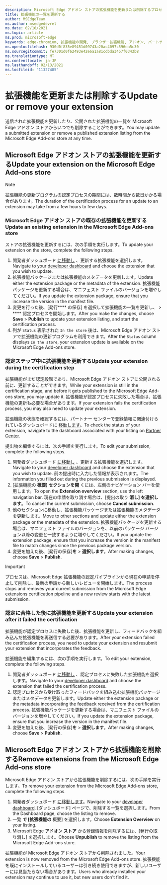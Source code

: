 ```yaml
---
description: Microsoft Edge アドオン ストアの拡張機能を更新または削除するプロセス
title: 拡張機能の一覧を更新する
author: MSEdgeTeam
ms.author: msedgedevrel
ms.date: 02/10/2021
ms.topic: article
ms.prod: microsoft-edge
keywords: edge-chromium, 拡張機能の開発, ブラウザー拡張機能, アドオン, パートナー センター, 開発者
ms.openlocfilehash: 930d0f835e89451d09743a20ac4097c596ea5c30
ms.sourcegitcommit: fe7301d0f62493e42e6a1a81cdbda3457f0343b8
ms.translationtype: MT
ms.contentlocale: ja-JP
ms.lasthandoff: 02/13/2021
ms.locfileid: "11327485"
---
```

# <span data-ttu-id="c3841-104">拡張機能を更新または削除する</span><span class="sxs-lookup"><span data-stu-id="c3841-104">Update or remove your extension</span></span>  

<span data-ttu-id="c3841-105">送信された拡張機能を更新したり、公開された拡張機能の一覧を Microsoft Edge アドオン ストアからいつでも削除することができます。</span><span class="sxs-lookup"><span data-stu-id="c3841-105">You may update a submitted extension or remove a published extension listing from the Microsoft Edge Add-ons store at any time.</span></span>  

## <span data-ttu-id="c3841-106">Microsoft Edge アドオン ストアの拡張機能を更新する</span><span class="sxs-lookup"><span data-stu-id="c3841-106">Update your extension on the Microsoft Edge Add-ons store</span></span>  

> [!NOTE]
> <span data-ttu-id="c3841-107">拡張機能の更新プログラムの認定プロセスの期間には、数時間から数日かかる場合があります。</span><span class="sxs-lookup"><span data-stu-id="c3841-107">The duration of the certification process for an update to an extension may take from a few hours to few days.</span></span>  

### <span data-ttu-id="c3841-108">Microsoft Edge アドオン ストアの既存の拡張機能を更新する</span><span class="sxs-lookup"><span data-stu-id="c3841-108">Update an existing extension in the Microsoft Edge Add-ons store</span></span>  

<span data-ttu-id="c3841-109">ストアの拡張機能を更新するには、次の手順を実行します。</span><span class="sxs-lookup"><span data-stu-id="c3841-109">To update your extension on the store, complete the following steps.</span></span>  

1.  <span data-ttu-id="c3841-110">開発者ダッシュボード [に移動し][MicrosoftPartnerCenter] 、更新する拡張機能を選択します。</span><span class="sxs-lookup"><span data-stu-id="c3841-110">Navigate to your [developer dashboard][MicrosoftPartnerCenter] and choose the extension that you wish to update.</span></span>  
1.  <span data-ttu-id="c3841-111">拡張機能パッケージまたは拡張機能のメタデータを更新します。</span><span class="sxs-lookup"><span data-stu-id="c3841-111">Update either the extension package or the metadata of the extension.</span></span>  <span data-ttu-id="c3841-112">拡張機能パッケージを更新する場合は、マニフェスト ファイルのバージョンを増やしてください。</span><span class="sxs-lookup"><span data-stu-id="c3841-112">If you update the extension package, ensure that you increase the version in the manifest file.</span></span>  
1.  <span data-ttu-id="c3841-113">変更を行った後、[発行\*\*\*\* の保存] を選択して拡張機能の一覧を更新し、  >  \*\*\*\* 認定プロセスを開始します。</span><span class="sxs-lookup"><span data-stu-id="c3841-113">After you make the changes, choose **Save** > **Publish** to update your extension listing, and start the certification process.</span></span>  
1.  <span data-ttu-id="c3841-114">列が `Status` 表示された `In the store` 後は、Microsoft Edge アドオン ストアで拡張機能の更新プログラムを利用できます。</span><span class="sxs-lookup"><span data-stu-id="c3841-114">After the `Status` column displays `In the store`, your extension update is available on the Microsoft Edge Add-ons store.</span></span>  
    
### <span data-ttu-id="c3841-115">認定ステップ中に拡張機能を更新する</span><span class="sxs-lookup"><span data-stu-id="c3841-115">Update your extension during the certification step</span></span>  

<span data-ttu-id="c3841-116">拡張機能がまだ認定段階であり、Microsoft Edge アドオン ストアに公開される前に、更新することができます。</span><span class="sxs-lookup"><span data-stu-id="c3841-116">While your extension is still in the certification stage, and before it gets published to the Microsoft Edge Add-ons store, you may update it.</span></span> <span data-ttu-id="c3841-117">拡張機能が認定プロセスに失敗した場合は、拡張機能の更新も必要な場合があります。</span><span class="sxs-lookup"><span data-stu-id="c3841-117">If your extension fails the certification process, you may also need to update your extension.</span></span>    

<span data-ttu-id="c3841-118">拡張機能の状態を確認するには、パートナー センターで登録情報に関連付けられているダッシュボードに [移動します][MicrosoftPartnerCenter]。</span><span class="sxs-lookup"><span data-stu-id="c3841-118">To check the status of your extension, navigate to the dashboard associated with your listing on [Partner Center][MicrosoftPartnerCenter].</span></span>  

<span data-ttu-id="c3841-119">提出物を編集するには、次の手順を実行します。</span><span class="sxs-lookup"><span data-stu-id="c3841-119">To edit your submission, complete the following steps.</span></span>  

1.  <span data-ttu-id="c3841-120">開発者ダッシュボード [に移動し][MicrosoftPartnerCenter] 、更新する拡張機能を選択します。</span><span class="sxs-lookup"><span data-stu-id="c3841-120">Navigate to your [developer dashboard][MicrosoftPartnerCenter] and choose the extension that you wish to update.</span></span>  <span data-ttu-id="c3841-121">前の提出時に入力した情報が表示されます。</span><span class="sxs-lookup"><span data-stu-id="c3841-121">The information you filled out during the previous submission is displayed.</span></span>  
1.  <span data-ttu-id="c3841-122">[拡張機能の **概要] セクションを開** くには、左側のナビゲーション バーを使用します。</span><span class="sxs-lookup"><span data-stu-id="c3841-122">To open the **Extension overview** section, use the left navigation bar.</span></span>  <span data-ttu-id="c3841-123">現在の申請を取り消す場合は、[提出の取り **消し] を選択します**。</span><span class="sxs-lookup"><span data-stu-id="c3841-123">To cancel the current submission, choose **Cancel submission**.</span></span>  
1.  <span data-ttu-id="c3841-124">他のセクションに移動し、拡張機能パッケージまたは拡張機能のメタデータを更新します。</span><span class="sxs-lookup"><span data-stu-id="c3841-124">Move to other sections and update either the extension package or the metadata of the extension.</span></span>  <span data-ttu-id="c3841-125">拡張機能パッケージを更新する場合は、マニフェスト ファイルのバージョンを、以前のパッケージ バージョン以降の変更と一致するように増やしてください。</span><span class="sxs-lookup"><span data-stu-id="c3841-125">If you update the extension package, ensure that you increase the version in the manifest file to match changes since the previous package version.</span></span>  
1.  <span data-ttu-id="c3841-126">変更を加えた後、[発行の保存]**を**  >  **選択します**。</span><span class="sxs-lookup"><span data-stu-id="c3841-126">After making changes, choose **Save** > **Publish**.</span></span>  
    
> [!IMPORTANT]
> <span data-ttu-id="c3841-127">プロセスは、Microsoft Edge 拡張機能の認定パイプラインから現在の申請を停止して削除し、最新の申請から新しいレビューを開始します。</span><span class="sxs-lookup"><span data-stu-id="c3841-127">The process stops and removes your current submission from the Microsoft Edge extensions certification pipeline and a new review starts with the latest submission.</span></span>  

### <span data-ttu-id="c3841-128">認定に合格した後に拡張機能を更新する</span><span class="sxs-lookup"><span data-stu-id="c3841-128">Update your extension after it failed the certification</span></span>  

<span data-ttu-id="c3841-129">拡張機能が認定プロセスに失敗した後、拡張機能を更新し、フィードバックを組み込んだ拡張機能を再送信する必要があります。</span><span class="sxs-lookup"><span data-stu-id="c3841-129">After your extension failed the certification process, you need to update your extension and resubmit your extension that incorporates the feedback.</span></span>  

<span data-ttu-id="c3841-130">拡張機能を編集するには、次の手順を実行します。</span><span class="sxs-lookup"><span data-stu-id="c3841-130">To edit your extension, complete the following steps.</span></span>  

1.  <span data-ttu-id="c3841-131">開発者ダッシュボード [に移動し][MicrosoftPartnerCenter] 、認定プロセスに失敗した拡張機能を選択します。</span><span class="sxs-lookup"><span data-stu-id="c3841-131">Navigate to your [developer dashboard][MicrosoftPartnerCenter] and choose the extension that failed the certification process.</span></span>  
1.  <span data-ttu-id="c3841-132">認定プロセスから受け取ったフィードバックを組み込む拡張機能パッケージまたはメタデータを更新します。</span><span class="sxs-lookup"><span data-stu-id="c3841-132">Update either the extension package or the metadata incorporating the feedback received from the certification process.</span></span>  <span data-ttu-id="c3841-133">拡張機能パッケージを更新する場合は、マニフェスト ファイルのバージョンを増やしてください。</span><span class="sxs-lookup"><span data-stu-id="c3841-133">If you update the extension package, ensure that you increase the version in the manifest file.</span></span>  
1.  <span data-ttu-id="c3841-134">変更を加えた後、[発行の保存]**を**  >  **選択します**。</span><span class="sxs-lookup"><span data-stu-id="c3841-134">After making changes, choose **Save** > **Publish**.</span></span>  
    
## <span data-ttu-id="c3841-135">Microsoft Edge アドオン ストアから拡張機能を削除する</span><span class="sxs-lookup"><span data-stu-id="c3841-135">Remove extensions from the Microsoft Edge Add-ons store</span></span>  

<span data-ttu-id="c3841-136">Microsoft Edge アドオン ストアから拡張機能を削除するには、次の手順を実行します。</span><span class="sxs-lookup"><span data-stu-id="c3841-136">To remove your extension from the Microsoft Edge Add-ons store, complete the following steps.</span></span>  

1.  <span data-ttu-id="c3841-137">開発者ダッシュボード [に移動します][MicrosoftPartnerCenter]。</span><span class="sxs-lookup"><span data-stu-id="c3841-137">Navigate to your [developer dashboard][MicrosoftPartnerCenter].</span></span>  <span data-ttu-id="c3841-138">[ダッシュボード] ページで、削除する一覧を選択します。</span><span class="sxs-lookup"><span data-stu-id="c3841-138">From the Dashboard page, choose the listing to remove.</span></span>  
1.  <span data-ttu-id="c3841-139">一覧 **で [拡張機能の** 概要] を選択します。</span><span class="sxs-lookup"><span data-stu-id="c3841-139">Choose **Extension Overview** on your listing.</span></span>  
1.  <span data-ttu-id="c3841-140">Microsoft Edge **アドオン ストア** から登録情報を削除するには、[発行の取り消し] を選択します。</span><span class="sxs-lookup"><span data-stu-id="c3841-140">Choose **Unpublish** to remove the listing from the Microsoft Edge Add-ons store.</span></span>  
    
<span data-ttu-id="c3841-141">拡張機能が Microsoft Edge アドオン ストアから削除されました。</span><span class="sxs-lookup"><span data-stu-id="c3841-141">Your extension is now removed from the Microsoft Edge Add-ons store.</span></span>  <span data-ttu-id="c3841-142">拡張機能を既にインストールしているユーザーは引き続き使用できますが、新しいユーザーには見当たらない場合があります。</span><span class="sxs-lookup"><span data-stu-id="c3841-142">Users who already installed your extension may continue to use it, but new users don't find it.</span></span>  

<!-- links -->  

[MicrosoftPartnerCenter]: https://partner.microsoft.com/dashboard/microsoftedge/public/login?ref=dd "パートナー センター"  
